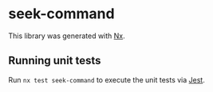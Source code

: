 # seek-command

This library was generated with [Nx](https://nx.dev).

## Running unit tests

Run `nx test seek-command` to execute the unit tests via [Jest](https://jestjs.io).
